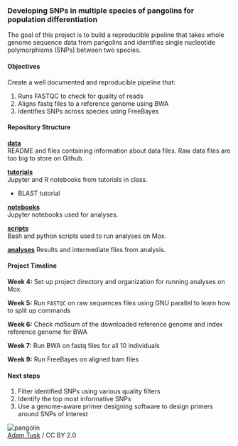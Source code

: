 
### Developing SNPs in multiple species of pangolins for population differentiation

The goal of this project is to build a reproducible pipeline that takes whole genome sequence data from pangolins and identifies single nucleotide polymorphisms (SNPs) between two species.


#### Objectives
Create a well documented and reproducible pipeline that:
1. Runs FASTQC to check for quality of reads
2. Aligns fastq files to a reference genome using BWA
3. Identifies SNPs across species using FreeBayes

#### Repository Structure

[**data**](https://github.com/fish546-2018/hj-pangolin/tree/master/data)  
README and files containing information about data files. Raw data files are too big to store on Github.

[**tutorials**](https://github.com/fish546-2018/hj-pangolin/tree/master/tutorials)  
Jupyter and R notebooks from tutorials in class.   
  - BLAST tutorial

[**notebooks**](https://github.com/fish546-2018/hj-pangolin/tree/master/notebooks)  
Jupyter notebooks used for analyses.

[**scripts**](https://github.com/fish546-2018/hj-pangolin/tree/master/scripts)  
Bash and python scripts used to run analyses on Mox.

[**analyses**](https://github.com/fish546-2018/hj-pangolin/tree/master/analyses)
Results and intermediate files from analysis.


#### Project Timeline

**Week 4:** Set up project directory and organization for running analyses on Mox.

**Week 5:** Run ```FASTQC``` on raw sequences files using GNU parallel to learn how to split up commands

**Week 6:** Check md5sum of the downloaded reference genome and index reference genome for BWA

**Week 7:** Run BWA on fastq files for all 10 individuals

**Week 9:** Run FreeBayes on aligned bam files

#### Next steps

1. Filter identified SNPs using various quality filters
2. Identify the top most informative SNPs
3. Use a genome-aware primer designing software to design primers around SNPs of interest

![pangolin](https://farm5.staticflickr.com/4421/35769436014_4e879dcea6_z_d.jpg)  
[Adam Tusk](https://www.flickr.com/photos/148468630@N02/35769436014) / CC BY 2.0
